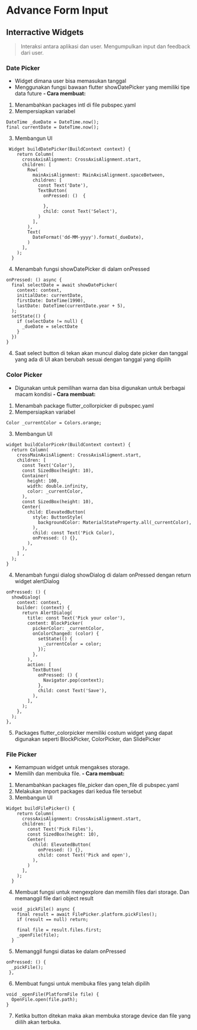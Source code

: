 # Advance Form Input

## Interractive Widgets

> Interaksi antara aplikasi dan user.
> Mengumpulkan input dan feedback dari user.

### Date Picker

- Widget dimana user bisa memasukan tanggal
- Menggunakan fungsi bawaan flutter showDatePicker yang memiliki tipe data future
  **- Cara membuat:**

1. Menambahkan packages intl di file pubspec.yaml
2. Mempersiapkan variabel

```
DateTime _dueDate = DateTime.now();
final currentDate = DateTime.now();
```

3. Membangun UI

```
 Widget buildDatePicker(BuildContext context) {
    return Column(
      crossAxisAlignment: CrossAxisAlignment.start,
      children: [
        Row(
          mainAxisAlignment: MainAxisAlignment.spaceBetween,
          children: [
            const Text('Date'),
            TextButton(
              onPressed: ()  {

              },
              child: const Text('Select'),
            )
          ],
        ),
        Text(
          DateFormat('dd-MM-yyyy').format(_dueDate),
        )
      ],
    );
  }
```

4. Menambah fungsi showDatePicker di dalam onPressed

```
onPressed: () async {
  final selectDate = await showDatePicker(
    context: context,
    initialDate: currentDate,
    firstDate: DateTime(1990),
    lastDate: DateTime(currentDate.year + 5),
  );
  setState(() {
    if (selectDate != null) {
      _dueDate = selectDate
    }
  })
}
```

4. Saat select button di tekan akan muncul dialog date picker dan tanggal yang ada di UI akan berubah sesuai dengan tanggal yang dipilih

### Color Picker

- Digunakan untuk pemilihan warna dan bisa digunakan untuk berbagai macam kondisi
  **- Cara membuat:**

1. Menambah package flutter_collorpicker di pubspec.yaml
2. Mempersiapkan variabel

```
Color _currentColor = Colors.orange;
```

3. Membangun UI

```
widget buildColorPicekr(BuildContext context) {
  return Column(
    crossMainAxisAligment: CrossAxisAligment.start,
    children: [
      const Text('Color'),
      const SizedBox(height: 10),
      Container(
        height: 100,
        width: double.infinity,
        color: _currentColor,
      ),
      const SizedBox(height: 10),
      Center(
        child: ElevatedButton(
          style: ButtonStyle(
            backgroundColor: MaterialStateProperty.all(_currentColor),
          ),
          child: const Text('Pick Color),
          onPressed: () {},
        ),
      ),
    ] ,
  );
}
```

4. Menambah fungsi dialog showDialog di dalam onPressed dengan return widget alertDialog

```
onPressed: () {
  showDialog(
    context: context,
    builder: (context) {
      return AlertDialog(
        title: const Text('Pick your color'),
        content: BlockPicker(
          pickerColor: _currentColor,
          onColorChanged: (color) {
            setState(() {
              _currentColor = color;
            });
          },
        ),
        action: [
          TextButton(
            onPressed: () {
              Navigator.pop(context);
            },
            child: const Text('Save'),
          ),
        ],
      );
    },
  );
},
```

5. Packages flutter_colorpicker memiliki costum widget yang dapat digunakan seperti BlockPicker, ColorPicker, dan SlidePicker

### File Picker

- Kemampuan widget untuk mengakses storage.
- Memilih dan membuka file.
**- Cara membuat:**
1. Menambahkan packages file_picker dan open_file di pubspec.yaml
2. Melakukan import packages dari kedua file tersebut
3. Membangun UI
```
Widget buildFilePicker() {
    return Column(
      crossAxisAlignment: CrossAxisAlignment.start,
      children: [
        const Text('Pick Files'),
        const SizedBox(height: 10),
        Center(
          child: ElevatedButton(
            onPressed: () {},
            child: const Text('Pick and open'),
          ),
        )
      ],
    );
  }
```
4. Membuat fungsi untuk mengexplore dan memilih files dari storage. Dan memanggil file dari object result
```
  void _pickFile() async {
    final result = await FilePicker.platform.pickFiles();
    if (result == null) return;

    final file = result.files.first;
    _openFile(file);
  }
```
5. Memanggil fungsi diatas ke dalam onPressed
```
onPressed: () {
  _pickFile();
 },
```
6. Membuat fungsi untuk membuka files yang telah dipilih
```
void _openFile(PlatformFile file) {
  OpenFile.open(file.path);
}
```
7. Ketika button ditekan maka akan membuka storage device dan file yang diilih akan terbuka.